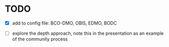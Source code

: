 # TODO

* [X] add to config file: BCO-DMO, OBIS, EDMO, BODC
* [ ] explore the depth approach, note this in the presentation as an example of the community process


